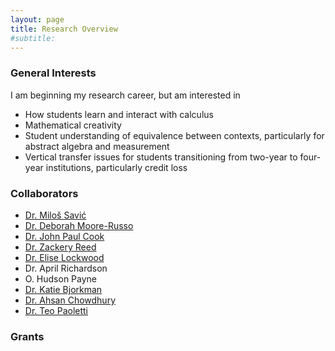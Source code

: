 ```yaml
---
layout: page
title: Research Overview
#subtitle: 
---
```


### General Interests

I am beginning my research career, but am interested in 
- How students learn and interact with calculus
- Mathematical creativity
- Student understanding of equivalence between contexts, particularly for abstract algebra and measurement
- Vertical transfer issues for students transitioning from two-year to four-year institutions, particularly credit loss

### Collaborators
- [Dr. Milo&#0353; Savi&#0263;](http://www.milossavic.com/)
- [Dr. Deborah Moore-Russo](https://dmr.oucreate.com/)
- [Dr. John Paul Cook](https://www.johnpaulcook.com/)
- [Dr. Zackery Reed](https://faculty.erau.edu/Zackery.Reed)
- [Dr. Elise Lockwood](https://math.oregonstate.edu/directory/elise-lockwood)
- Dr. April Richardson
- O. Hudson Payne
- [Dr. Katie Bjorkman](https://www.rbc.edu/why-rbc/faculty-staff/faculty/bio/katie-bjorkman/)
- [Dr. Ahsan Chowdhury](https://ahsan672.wixsite.com/ahsan-chowdhury)
- [Dr. Teo Paoletti](https://www.cehd.udel.edu/faculty-bio/teo-paoletti/)

### Grants


